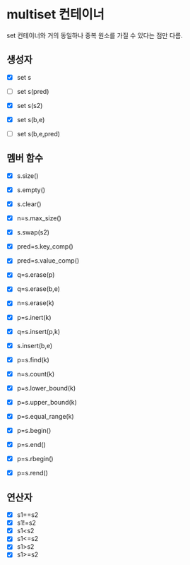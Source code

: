 # multiset 컨테이너
set 컨테이너와 거의 동일하나 중복 원소를 가질 수 있다는 점만 다름.


## 생성자
- [x] set s
- [ ] set s(pred)
- [x] set s(s2)
- [x] set s(b,e)
- [ ] set s(b,e,pred)


## 멤버 함수
- [x] s.size()
- [x] s.empty()
- [x] s.clear()
- [x] n=s.max_size()
- [x] s.swap(s2)


- [x] pred=s.key_comp()
- [x] pred=s.value_comp()


- [x] q=s.erase(p)
- [x] q=s.erase(b,e)
- [x] n=s.erase(k)
- [x] p=s.inert(k)
- [x] q=s.insert(p,k)
- [x] s.insert(b,e)


- [x] p=s.find(k)
- [x] n=s.count(k)


- [x] p=s.lower_bound(k)
- [x] p=s.upper_bound(k)
- [x] p=s.equal_range(k)
- [x] p=s.begin()
- [x] p=s.end()
- [x] p=s.rbegin()
- [x] p=s.rend()


## 연산자
- [x] s1==s2
- [x] s1!=s2
- [x] s1<s2
- [x] s1<=s2
- [x] s1>s2
- [x] s1>=s2
